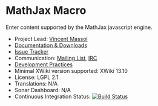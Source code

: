 # MathJax Macro

Enter content supported by the MathJax javascript engine.

* Project Lead: [Vincent Massol](https://www.xwiki.org/xwiki/bin/view/XWiki/VincentMassol)
* [Documentation & Downloads](https://extensions.xwiki.org/xwiki/bin/view/Extension/MathJaxMacro/)
* [Issue Tracker](https://jira.xwiki.org/browse/MATHJAX)
* Communication: [Mailing List](https://dev.xwiki.org/xwiki/bin/view/Community/MailingLists), [IRC](https://dev.xwiki.org/xwiki/bin/view/Community/IRC)
* [Development Practices](https://dev.xwiki.org)
* Minimal XWiki version supported: XWiki 13.10
* License: LGPL 2.1
* Translations: N/A
* Sonar Dashboard: N/A
* Continuous Integration Status: [![Build Status](https://ci.xwiki.org/job/XWiki%20Contrib/job/macro-mathjax/job/master/badge/icon)](https://ci.xwiki.org/job/XWiki%20Contrib/job/macro-mathjax/job/master/)
